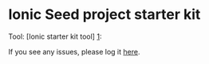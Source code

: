 Ionic Seed project starter kit
====================================

Tool: [Ionic starter kit tool] [1]:

If you see any issues, please log it [here][2].

[1]:http://ionic-sarav.rhcloud.com/#/ionicbuilder/create
[2]:https://github.com/saravmajestic/ionic-seed/issues
